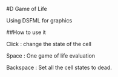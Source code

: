 #D Game of Life

Using DSFML for graphics

##How to use it

Click : change the state of the cell

Space : One game of life evaluation

Backspace : Set all the cell states to dead.
